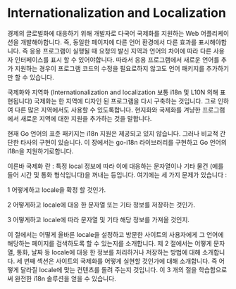 # Internationalization and Localization

경제의 글로벌화에 대응하기 위해 개발자로 다국어 국제화를 지원하는 Web 어플리케이션을 개발해야합니다. 즉, 동일한 페이지에 다른 언어 환경에서 다른 효과를 표시해야합니다. 즉 응용 프로그램이 실행될 때 요청의 발신 지역과 언어의 차이에 따라 다른 사용자 인터페이스를 표시 할 수 있어야합니다. 따라서 응용 프로그램에서 새로운 언어를 추가 지원하는 경우이 프로그램 코드의 수정을 필요로하지 않고도 언어 패키지를 추가하기 만 할 수 있습니다.

국제화와 지역화 (Internationalization and localization 보통 i18n 및 L10N 의해 표현됩니다) 국제화는 한 지역에 디자인 된 프로그램을 다시 구축하는 것입니다. 그로 인하여 다른 많은 지역에서도 사용할 수 있도록합니다. 현지화와 국제화를 겨냥한 프로그램에서 새로운 지역에 대한 지원을 추가하는 것을 말합니다.

현재 Go 언어의 표준 패키지는 i18n 지원은 제공되고 있지 않습니다. 그러나 비교적 간단한 타사의 구현이 있습니다. 이 장에서는 go-i18n 라이브러리를 구현하고 Go 언어의 i18n을 지원하기로합니다.

이른바 국제화 란 : 특정 local 정보에 따라 이에 대응하는 문자열이나 기타 물건 (예를 들어 시간 및 통화 형식입니다)을 꺼내는 등입니다. 여기에는 세 가지 문제가 있습니다 :

1 어떻게하고 locale을 확정 할 것인가.

2 어떻게하고 locale에 대응 한 문자열 또는 기타 정보를 저장하는 것인가.

3 어떻게하고 locale에 따라 문자열 및 기타 해당 정보를 가져올 것인지.

이 절에서는 어떻게 올바른 locale을 설정하고 방문한 사이트의 사용자에게 그 언어에 해당하는 페이지를 검색하도록 할 수 있는지를 소개합니다. 제 2 절에서는 어떻게 문자열, 통화, 날짜 등 locale에 대응 한 정보를 처리하거나 저장하는 방법에 대해 소개합니다. 세 번째 섹션은 사이트의 국제화를 어떻게 실현할 것인가에 대해 소개합니다. 즉 어떻게 달라질 locale에 맞는 컨텐츠를 돌려 주는지 것입니다. 이 3 개의 절을 학습함으로써 완전한 i18n 솔루션을 얻을 수 있습니다.

